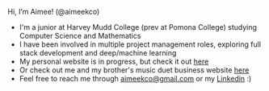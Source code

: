Hi, I’m Aimee! (@aimeekco)
- I'm a junior at Harvey Mudd College (prev at Pomona College) studying Computer Science and Mathematics
- I have been involved in multiple project management roles, exploring full stack development and deep/machine learning
- My personal website is in progress, but check it out [here](https://aimeekco.github.io)
- Or check out me and my brother's music duet business website [here](https://musicoduets.github.io)
- Feel free to reach me through aimeekco@gmail.com or my [Linkedin](https://www.linkedin.com/in/aimeekco/) :)
